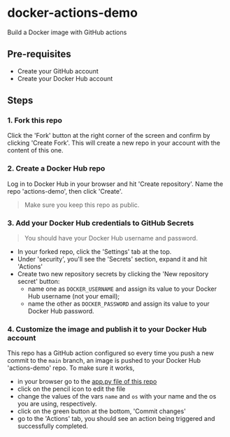 # docker-actions-demo
Build a Docker image with GitHub actions

## Pre-requisites

* Create your GitHub account
* Create your Docker Hub account

## Steps

### 1. Fork this repo
Click the 'Fork' button at the right corner of the screen and confirm by clicking 'Create Fork'.
This will create a new repo in your account with the content of this one.

### 2. Create a Docker Hub repo

Log in to Docker Hub in your browser and hit 'Create repository'. Name the repo 'actions-demo', then click 'Create'.

> Make sure you keep this repo as public.

### 3. Add your Docker Hub credentials to GitHub Secrets

> You should have your Docker Hub username and password.

* In your forked repo, click the 'Settings' tab at the top.
* Under 'security', you'll see the 'Secrets' section, expand it and hit 'Actions'
* Create two new repository secrets by clicking the 'New repository secret' button:
  * name one as `DOCKER_USERNAME` and assign its value to your Docker Hub username (not your email);
  * name the other as `DOCKER_PASSWORD` and assign its value to your Docker Hub password.

### 4. Customize the image and publish it to your Docker Hub account

This repo has a GitHub action configured so every time you push a new commit to the `main` branch, an image is pushed to your Docker Hub 'actions-demo' repo.
To make sure it works, 
* in your browser go to the [app.py file of this repo](https://github.com/AlanKev117/docker-actions-demo/blob/main/app.py)
* click on the pencil icon to edit the file
* change the values of the vars `name` and `os` with your name and the os you are using, respectively.
* click on the green button at the bottom, 'Commit changes'
* go to the 'Actions' tab, you should see an action being triggered and successfully completed.
